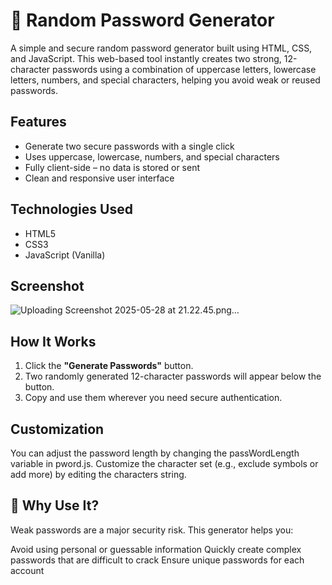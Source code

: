 # 🔐 Random Password Generator

A simple and secure random password generator built using HTML, CSS, and JavaScript. This web-based tool instantly creates two strong, 12-character passwords using a combination of uppercase letters, lowercase letters, numbers, and special characters, helping you avoid weak or reused passwords.

##  Features

-  Generate two secure passwords with a single click
-  Uses uppercase, lowercase, numbers, and special characters
-  Fully client-side – no data is stored or sent
-  Clean and responsive user interface

## Technologies Used

- HTML5
- CSS3
- JavaScript (Vanilla)

## Screenshot

![Uploading Screenshot 2025-05-28 at 21.22.45.png…]()


## How It Works

1. Click the **"Generate Passwords"** button.
2. Two randomly generated 12-character passwords will appear below the button.
3. Copy and use them wherever you need secure authentication.

## Customization

You can adjust the password length by changing the passWordLength variable in pword.js.
Customize the character set (e.g., exclude symbols or add more) by editing the characters string.

## 🔐 Why Use It?

Weak passwords are a major security risk. This generator helps you:

Avoid using personal or guessable information
Quickly create complex passwords that are difficult to crack
Ensure unique passwords for each account
